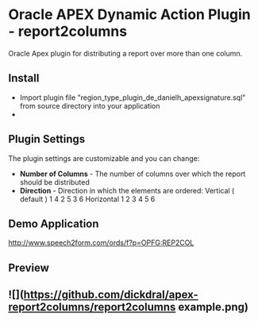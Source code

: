 # Oracle APEX Dynamic Action Plugin -  report2columns
Oracle Apex plugin for distributing a report over more than one column. 

## Install
- Import plugin file "region_type_plugin_de_danielh_apexsignature.sql" from source directory into your application
- 

## Plugin Settings
The plugin settings are customizable and you can change:
- **Number of Columns** - The number of columns over which the report should be distributed
- **Direction** - Direction in which the elements are ordered:
Vertical ( default )
1    4
2    5
3    6
Horizontal
1    2
3    4
5    6

## Demo Application
http://www.speech2form.com/ords/f?p=OPFG:REP2COL

## Preview
![](https://github.com/dickdral/apex-report2columns/report2columns example.png)
---

